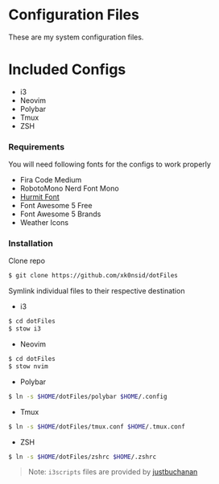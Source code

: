 Configuration Files
===================

These are my system configuration files.

Included Configs
================

* i3
* Neovim
* Polybar
* Tmux
* ZSH

### Requirements

You will need following fonts for the configs to work properly

* Fira Code Medium
* RobotoMono Nerd Font Mono
* [Hurmit Font](https://github.com/ryanoasis/nerd-fonts/tree/master/patched-fonts/Hermit)
* Font Awesome 5 Free
* Font Awesome 5 Brands
* Weather Icons


### Installation

Clone repo

```sh
$ git clone https://github.com/xk0nsid/dotFiles
```

Symlink individual files to their respective destination

* i3

```sh
$ cd dotFiles
$ stow i3
```

* Neovim

```sh
$ cd dotFiles
$ stow nvim
```

* Polybar

```sh
$ ln -s $HOME/dotFiles/polybar $HOME/.config
```

* Tmux

```sh
$ ln -s $HOME/dotFiles/tmux.conf $HOME/.tmux.conf
```

* ZSH

```sh
$ ln -s $HOME/dotFiles/zshrc $HOME/.zshrc
```

> Note: `i3scripts` files are provided by [justbuchanan](https://github.com/justbuchanan)
